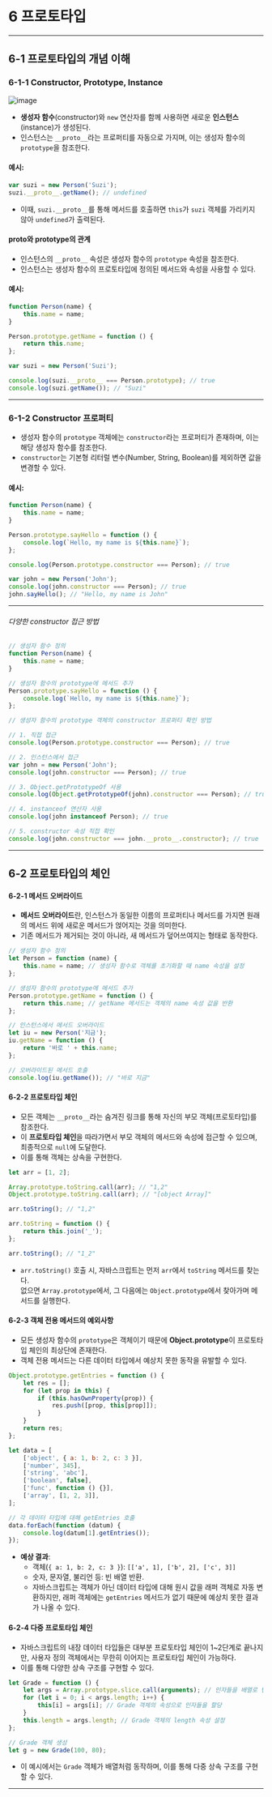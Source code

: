# 6 프로토타입

---

## 6-1 프로토타입의 개념 이해

### 6-1-1 Constructor, Prototype, Instance

![image](https://github.com/user-attachments/assets/bf3db17b-3209-4450-91a6-6bc79de6d0ff)

-   **생성자 함수**(constructor)와 `new` 연산자를 함께 사용하면 새로운 **인스턴스**(instance)가 생성된다.
-   인스턴스는 `__proto__`라는 프로퍼티를 자동으로 가지며, 이는 생성자 함수의 `prototype`을 참조한다.

#### 예시:

```javascript
var suzi = new Person('Suzi');
suzi.__proto__.getName(); // undefined
```

-   이때, `suzi.__proto__`를 통해 메서드를 호출하면 `this`가 `suzi` 객체를 가리키지 않아 `undefined`가 출력된다.

#### **proto**와 prototype의 관계

-   인스턴스의 `__proto__` 속성은 생성자 함수의 `prototype` 속성을 참조한다.
-   인스턴스는 생성자 함수의 프로토타입에 정의된 메서드와 속성을 사용할 수 있다.

#### 예시:

```javascript
function Person(name) {
    this.name = name;
}

Person.prototype.getName = function () {
    return this.name;
};

var suzi = new Person('Suzi');

console.log(suzi.__proto__ === Person.prototype); // true
console.log(suzi.getName()); // "Suzi"
```

---

### 6-1-2 Constructor 프로퍼티

-   생성자 함수의 `prototype` 객체에는 `constructor`라는 프로퍼티가 존재하며, 이는 해당 생성자 함수를 참조한다.
-   `constructor`는 기본형 리터럴 변수(Number, String, Boolean)를 제외하면 값을 변경할 수 있다.

#### 예시:

```javascript
function Person(name) {
    this.name = name;
}

Person.prototype.sayHello = function () {
    console.log(`Hello, my name is ${this.name}`);
};

console.log(Person.prototype.constructor === Person); // true

var john = new Person('John');
console.log(john.constructor === Person); // true
john.sayHello(); // "Hello, my name is John"
```

---

###### 다양한 constructor 접근 방법

```javascript
// 생성자 함수 정의
function Person(name) {
    this.name = name;
}

// 생성자 함수의 prototype에 메서드 추가
Person.prototype.sayHello = function () {
    console.log(`Hello, my name is ${this.name}`);
};

// 생성자 함수의 prototype 객체의 constructor 프로퍼티 확인 방법

// 1. 직접 접근
console.log(Person.prototype.constructor === Person); // true

// 2. 인스턴스에서 접근
var john = new Person('John');
console.log(john.constructor === Person); // true

// 3. Object.getPrototypeOf 사용
console.log(Object.getPrototypeOf(john).constructor === Person); // true

// 4. instanceof 연산자 사용
console.log(john instanceof Person); // true

// 5. constructor 속성 직접 확인
console.log(john.constructor === john.__proto__.constructor); // true
```

---

## 6-2 프로토타입의 체인

#### 6-2-1 메서드 오버라이드

-   **메서드 오버라이드**란, 인스턴스가 동일한 이름의 프로퍼티나 메서드를 가지면 원래의 메서드 위에 새로운 메서드가 얹어지는 것을 의미한다.
-   기존 메서드가 제거되는 것이 아니라, 새 메서드가 덮어쓰여지는 형태로 동작한다.

```javascript
// 생성자 함수 정의
let Person = function (name) {
    this.name = name; // 생성자 함수로 객체를 초기화할 때 name 속성을 설정
};

// 생성자 함수의 prototype에 메서드 추가
Person.prototype.getName = function () {
    return this.name; // getName 메서드는 객체의 name 속성 값을 반환
};

// 인스턴스에서 메서드 오버라이드
let iu = new Person('지금');
iu.getName = function () {
    return '바로 ' + this.name;
};

// 오버라이드된 메서드 호출
console.log(iu.getName()); // "바로 지금"
```

#### 6-2-2 프로토타입 체인

-   모든 객체는 `__proto__`라는 숨겨진 링크를 통해 자신의 부모 객체(프로토타입)를 참조한다.
-   이 **프로토타입 체인**을 따라가면서 부모 객체의 메서드와 속성에 접근할 수 있으며, 최종적으로 `null`에 도달한다.
-   이를 통해 객체는 상속을 구현한다.

```javascript
let arr = [1, 2];

Array.prototype.toString.call(arr); // "1,2"
Object.prototype.toString.call(arr); // "[object Array]"

arr.toString(); // "1,2"

arr.toString = function () {
    return this.join('_');
};

arr.toString(); // "1_2"
```

-   `arr.toString()` 호출 시, 자바스크립트는 먼저 `arr`에서 `toString` 메서드를 찾는다.  
    없으면 `Array.prototype`에서, 그 다음에는 `Object.prototype`에서 찾아가며 메서드를 실행한다.

#### 6-2-3 객체 전용 메서드의 예외사항

-   모든 생성자 함수의 `prototype`은 객체이기 때문에 **Object.prototype**이 프로토타입 체인의 최상단에 존재한다.
-   객체 전용 메서드는 다른 데이터 타입에서 예상치 못한 동작을 유발할 수 있다.

```javascript
Object.prototype.getEntries = function () {
    let res = [];
    for (let prop in this) {
        if (this.hasOwnProperty(prop)) {
            res.push([prop, this[prop]]);
        }
    }
    return res;
};

let data = [
    ['object', { a: 1, b: 2, c: 3 }],
    ['number', 345],
    ['string', 'abc'],
    ['boolean', false],
    ['func', function () {}],
    ['array', [1, 2, 3]],
];

// 각 데이터 타입에 대해 getEntries 호출
data.forEach(function (datum) {
    console.log(datum[1].getEntries());
});
```

-   **예상 결과**:
    -   객체(`{ a: 1, b: 2, c: 3 }`): `[['a', 1], ['b', 2], ['c', 3]]`
    -   숫자, 문자열, 불리언 등: 빈 배열 반환.
    -   자바스크립트는 객체가 아닌 데이터 타입에 대해 원시 값을 래퍼 객체로 자동 변환하지만, 래퍼 객체에는 `getEntries` 메서드가 없기 때문에 예상치 못한 결과가 나올 수 있다.

#### 6-2-4 다중 프로토타입 체인

-   자바스크립트의 내장 데이터 타입들은 대부분 프로토타입 체인이 1~2단계로 끝나지만, 사용자 정의 객체에서는 무한히 이어지는 프로토타입 체인이 가능하다.
-   이를 통해 다양한 상속 구조를 구현할 수 있다.

```javascript
let Grade = function () {
    let args = Array.prototype.slice.call(arguments); // 인자들을 배열로 변환
    for (let i = 0; i < args.length; i++) {
        this[i] = args[i]; // Grade 객체의 속성으로 인자들을 할당
    }
    this.length = args.length; // Grade 객체의 length 속성 설정
};

// Grade 객체 생성
let g = new Grade(100, 80);
```

-   이 예시에서는 `Grade` 객체가 배열처럼 동작하며, 이를 통해 다중 상속 구조를 구현할 수 있다.

---
